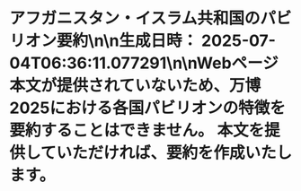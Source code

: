 # アフガニスタン・イスラム共和国のパビリオン要約\n\n**生成日時：** 2025-07-04T06:36:11.077291\n\nWebページ本文が提供されていないため、万博2025における各国パビリオンの特徴を要約することはできません。  本文を提供していただければ、要約を作成いたします。